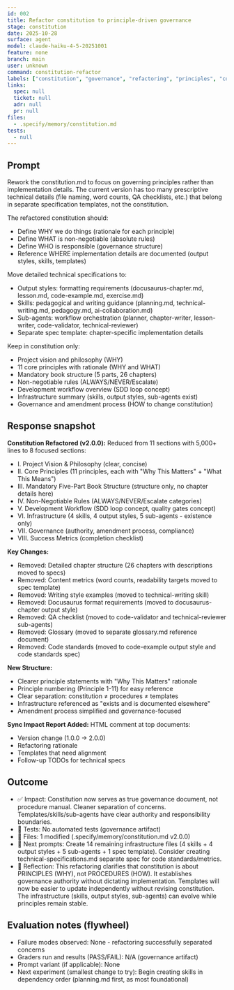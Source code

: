 ```yaml
---
id: 002
title: Refactor constitution to principle-driven governance
stage: constitution
date: 2025-10-28
surface: agent
model: claude-haiku-4-5-20251001
feature: none
branch: main
user: unknown
command: constitution-refactor
labels: ["constitution", "governance", "refactoring", "principles", "colearning-python"]
links:
  spec: null
  ticket: null
  adr: null
  pr: null
files:
  - .specify/memory/constitution.md
tests:
  - null
---
```


## Prompt

Rework the constitution.md to focus on governing principles rather than implementation details. The current version has too many prescriptive technical details (file naming, word counts, QA checklists, etc.) that belong in separate specification templates, not the constitution.

The refactored constitution should:
- Define WHY we do things (rationale for each principle)
- Define WHAT is non-negotiable (absolute rules)
- Define WHO is responsible (governance structure)
- Reference WHERE implementation details are documented (output styles, skills, templates)

Move detailed technical specifications to:
- Output styles: formatting requirements (docusaurus-chapter.md, lesson.md, code-example.md, exercise.md)
- Skills: pedagogical and writing guidance (planning.md, technical-writing.md, pedagogy.md, ai-collaboration.md)
- Sub-agents: workflow orchestration (planner, chapter-writer, lesson-writer, code-validator, technical-reviewer)
- Separate spec template: chapter-specific implementation details

Keep in constitution only:
- Project vision and philosophy (WHY)
- 11 core principles with rationale (WHY and WHAT)
- Mandatory book structure (5 parts, 26 chapters)
- Non-negotiable rules (ALWAYS/NEVER/Escalate)
- Development workflow overview (SDD loop concept)
- Infrastructure summary (skills, output styles, sub-agents exist)
- Governance and amendment process (HOW to change constitution)

## Response snapshot

**Constitution Refactored (v2.0.0):** Reduced from 11 sections with 5,000+ lines to 8 focused sections:
- I. Project Vision & Philosophy (clear, concise)
- II. Core Principles (11 principles, each with "Why This Matters" + "What This Means")
- III. Mandatory Five-Part Book Structure (structure only, no chapter details here)
- IV. Non-Negotiable Rules (ALWAYS/NEVER/Escalate categories)
- V. Development Workflow (SDD loop concept, quality gates concept)
- VI. Infrastructure (4 skills, 4 output styles, 5 sub-agents - existence only)
- VII. Governance (authority, amendment process, compliance)
- VIII. Success Metrics (completion checklist)

**Key Changes:**
- Removed: Detailed chapter structure (26 chapters with descriptions moved to specs)
- Removed: Content metrics (word counts, readability targets moved to spec template)
- Removed: Writing style examples (moved to technical-writing skill)
- Removed: Docusaurus format requirements (moved to docusaurus-chapter output style)
- Removed: QA checklist (moved to code-validator and technical-reviewer sub-agents)
- Removed: Glossary (moved to separate glossary.md reference document)
- Removed: Code standards (moved to code-example output style and code standards spec)

**New Structure:**
- Clearer principle statements with "Why This Matters" rationale
- Principle numbering (Principle 1-11) for easy reference
- Clear separation: constitution ≠ procedures ≠ templates
- Infrastructure referenced as "exists and is documented elsewhere"
- Amendment process simplified and governance-focused

**Sync Impact Report Added:**
HTML comment at top documents:
- Version change (1.0.0 → 2.0.0)
- Refactoring rationale
- Templates that need alignment
- Follow-up TODOs for technical specs

## Outcome

- ✅ Impact: Constitution now serves as true governance document, not procedure manual. Cleaner separation of concerns. Templates/skills/sub-agents have clear authority and responsibility boundaries.
- 🧪 Tests: No automated tests (governance artifact)
- 📁 Files: 1 modified (.specify/memory/constitution.md v2.0.0)
- 🔁 Next prompts: Create 14 remaining infrastructure files (4 skills + 4 output styles + 5 sub-agents + 1 spec template). Consider creating technical-specifications.md separate spec for code standards/metrics.
- 🧠 Reflection: This refactoring clarifies that constitution is about PRINCIPLES (WHY), not PROCEDURES (HOW). It establishes governance authority without dictating implementation. Templates will now be easier to update independently without revising constitution. The infrastructure (skills, output styles, sub-agents) can evolve while principles remain stable.

## Evaluation notes (flywheel)

- Failure modes observed: None - refactoring successfully separated concerns
- Graders run and results (PASS/FAIL): N/A (governance artifact)
- Prompt variant (if applicable): None
- Next experiment (smallest change to try): Begin creating skills in dependency order (planning.md first, as most foundational)
